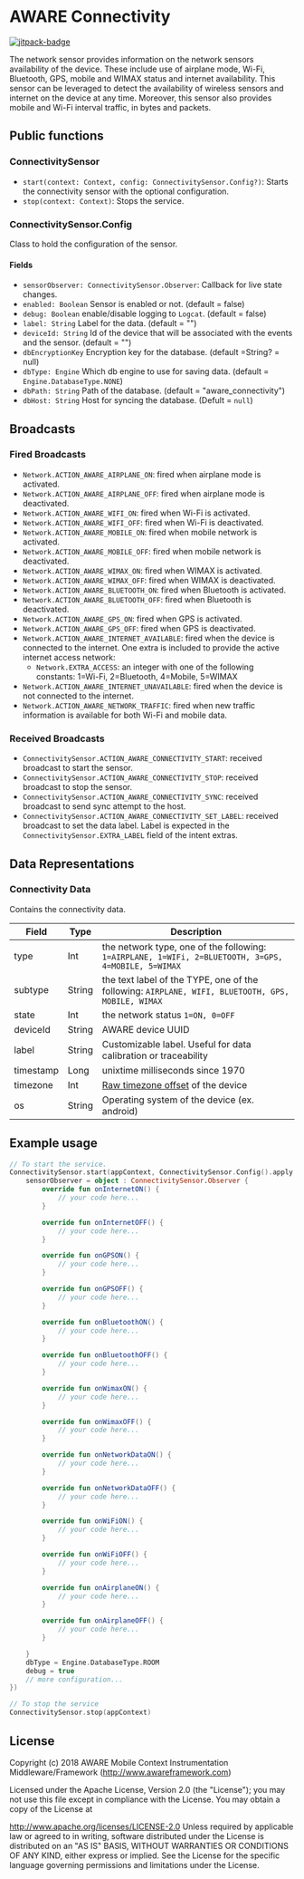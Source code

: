 # AWARE Connectivity

[![jitpack-badge](https://jitpack.io/v/awareframework/com.aware.android.sensor.connectivity.svg)](https://jitpack.io/#awareframework/com.aware.android.sensor.connectivity)

The network sensor provides information on the network sensors availability of the device. These include use of airplane mode, Wi-Fi, Bluetooth, GPS, mobile and WIMAX status and internet availability. This sensor can be leveraged to detect the availability of wireless sensors and internet on the device at any time. Moreover, this sensor also provides mobile and Wi-Fi interval traffic, in bytes and packets.

## Public functions

### ConnectivitySensor

+ `start(context: Context, config: ConnectivitySensor.Config?)`: Starts the connectivity sensor with the optional configuration.
+ `stop(context: Context)`: Stops the service.

### ConnectivitySensor.Config

Class to hold the configuration of the sensor.

#### Fields

+ `sensorObserver: ConnectivitySensor.Observer`: Callback for live state changes.
+ `enabled: Boolean` Sensor is enabled or not. (default = false)
+ `debug: Boolean` enable/disable logging to `Logcat`. (default = false)
+ `label: String` Label for the data. (default = "")
+ `deviceId: String` Id of the device that will be associated with the events and the sensor. (default = "")
+ `dbEncryptionKey` Encryption key for the database. (default =String? = null)
+ `dbType: Engine` Which db engine to use for saving data. (default = `Engine.DatabaseType.NONE`)
+ `dbPath: String` Path of the database. (default = "aware_connectivity")
+ `dbHost: String` Host for syncing the database. (Defult = `null`)

## Broadcasts

### Fired Broadcasts

+ `Network.ACTION_AWARE_AIRPLANE_ON`: fired when airplane mode is activated.
+ `Network.ACTION_AWARE_AIRPLANE_OFF`: fired when airplane mode is deactivated.
+ `Network.ACTION_AWARE_WIFI_ON`: fired when Wi-Fi is activated.
+ `Network.ACTION_AWARE_WIFI_OFF`: fired when Wi-Fi is deactivated.
+ `Network.ACTION_AWARE_MOBILE_ON`: fired when mobile network is activated.
+ `Network.ACTION_AWARE_MOBILE_OFF`: fired when mobile network is deactivated.
+ `Network.ACTION_AWARE_WIMAX_ON`: fired when WIMAX is activated.
+ `Network.ACTION_AWARE_WIMAX_OFF`: fired when WIMAX is deactivated.
+ `Network.ACTION_AWARE_BLUETOOTH_ON`: fired when Bluetooth is activated.
+ `Network.ACTION_AWARE_BLUETOOTH_OFF`: fired when Bluetooth is deactivated.
+ `Network.ACTION_AWARE_GPS_ON`: fired when GPS is activated.
+ `Network.ACTION_AWARE_GPS_OFF`: fired when GPS is deactivated.
+ `Network.ACTION_AWARE_INTERNET_AVAILABLE`: fired when the device is connected to the internet. One extra is included to provide the active internet access network:
  + `Network.EXTRA_ACCESS`: an integer with one of the following constants: 1=Wi-Fi, 2=Bluetooth, 4=Mobile, 5=WIMAX
+ `Network.ACTION_AWARE_INTERNET_UNAVAILABLE`: fired when the device is not connected to the internet.
+ `Network.ACTION_AWARE_NETWORK_TRAFFIC`: fired when new traffic information is available for both Wi-Fi and mobile data.

### Received Broadcasts

+ `ConnectivitySensor.ACTION_AWARE_CONNECTIVITY_START`: received broadcast to start the sensor.
+ `ConnectivitySensor.ACTION_AWARE_CONNECTIVITY_STOP`: received broadcast to stop the sensor.
+ `ConnectivitySensor.ACTION_AWARE_CONNECTIVITY_SYNC`: received broadcast to send sync attempt to the host.
+ `ConnectivitySensor.ACTION_AWARE_CONNECTIVITY_SET_LABEL`: received broadcast to set the data label. Label is expected in the `ConnectivitySensor.EXTRA_LABEL` field of the intent extras.

## Data Representations

### Connectivity Data

Contains the connectivity data.

| Field     | Type   | Description                                                                                         |
| --------- | ------ | --------------------------------------------------------------------------------------------------- |
| type      | Int    | the network type, one of the following: `1=AIRPLANE, 1=WIFi, 2=BLUETOOTH, 3=GPS, 4=MOBILE, 5=WIMAX` |
| subtype   | String | the text label of the TYPE, one of the following: `AIRPLANE, WIFI, BLUETOOTH, GPS, MOBILE, WIMAX`   |
| state     | Int    | the network status `1=ON, 0=OFF`                                                                    |
| deviceId  | String | AWARE device UUID                                                                                   |
| label     | String | Customizable label. Useful for data calibration or traceability                                     |
| timestamp | Long   | unixtime milliseconds since 1970                                                                    |
| timezone  | Int    | [Raw timezone offset][1] of the device                                                              |
| os        | String | Operating system of the device (ex. android)                                                        |

## Example usage

```kotlin
// To start the service.
ConnectivitySensor.start(appContext, ConnectivitySensor.Config().apply {
    sensorObserver = object : ConnectivitySensor.Observer {
        override fun onInternetON() {
            // your code here...
        }

        override fun onInternetOFF() {
            // your code here...
        }

        override fun onGPSON() {
            // your code here...
        }

        override fun onGPSOFF() {
            // your code here...
        }

        override fun onBluetoothON() {
            // your code here...
        }

        override fun onBluetoothOFF() {
            // your code here...
        }

        override fun onWimaxON() {
            // your code here...
        }

        override fun onWimaxOFF() {
            // your code here...
        }

        override fun onNetworkDataON() {
            // your code here...
        }

        override fun onNetworkDataOFF() {
            // your code here...
        }

        override fun onWiFiON() {
            // your code here...
        }

        override fun onWiFiOFF() {
            // your code here...
        }

        override fun onAirplaneON() {
            // your code here...
        }

        override fun onAirplaneOFF() {
            // your code here...
        }

    }
    dbType = Engine.DatabaseType.ROOM
    debug = true
    // more configuration...
})

// To stop the service
ConnectivitySensor.stop(appContext)
```

## License

Copyright (c) 2018 AWARE Mobile Context Instrumentation Middleware/Framework (http://www.awareframework.com)

Licensed under the Apache License, Version 2.0 (the "License"); you may not use this file except in compliance with the License. You may obtain a copy of the License at

http://www.apache.org/licenses/LICENSE-2.0
Unless required by applicable law or agreed to in writing, software distributed under the License is distributed on an "AS IS" BASIS, WITHOUT WARRANTIES OR CONDITIONS OF ANY KIND, either express or implied. See the License for the specific language governing permissions and limitations under the License.

[1]: https://developer.android.com/reference/java/util/TimeZone#getRawOffset()